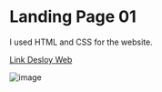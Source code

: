 # Landing Page 01

I used HTML and CSS for the website.

[Link Desloy Web](https://duyhai1211.github.io/f8-htmlcss-01/)

![image](https://github.com/user-attachments/assets/66c39c94-be18-401c-a1b8-56055b5cef9d)
